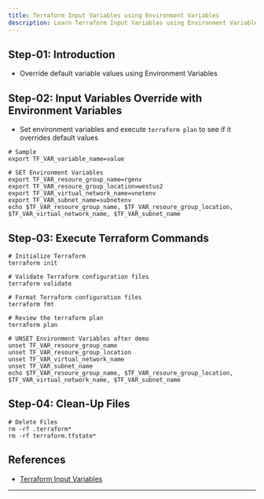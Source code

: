 ```yaml
---
title: Terraform Input Variables using Environment Variables
description: Learn Terraform Input Variables using Environment Variables
---
```


## Step-01: Introduction
- Override default variable values using Environment Variables

## Step-02: Input Variables Override with Environment Variables
- Set environment variables and execute `terraform plan` to see if it overrides default values 
```t
# Sample
export TF_VAR_variable_name=value

# SET Environment Variables
export TF_VAR_resoure_group_name=rgenv
export TF_VAR_resoure_group_location=westus2
export TF_VAR_virtual_network_name=vnetenv
export TF_VAR_subnet_name=subnetenv
echo $TF_VAR_resoure_group_name, $TF_VAR_resoure_group_location, $TF_VAR_virtual_network_name, $TF_VAR_subnet_name
```
## Step-03: Execute Terraform Commands
```t
# Initialize Terraform
terraform init

# Validate Terraform configuration files
terraform validate

# Format Terraform configuration files
terraform fmt

# Review the terraform plan
terraform plan

# UNSET Environment Variables after demo
unset TF_VAR_resoure_group_name
unset TF_VAR_resoure_group_location
unset TF_VAR_virtual_network_name
unset TF_VAR_subnet_name
echo $TF_VAR_resoure_group_name, $TF_VAR_resoure_group_location, $TF_VAR_virtual_network_name, $TF_VAR_subnet_name
```

## Step-04: Clean-Up Files
```t
# Delete Files
rm -rf .terraform*
rm -rf terraform.tfstate*
```


## References
- [Terraform Input Variables](https://www.terraform.io/docs/language/values/variables.html)

-------------------------------------------------------------------------------------------------------------------------
